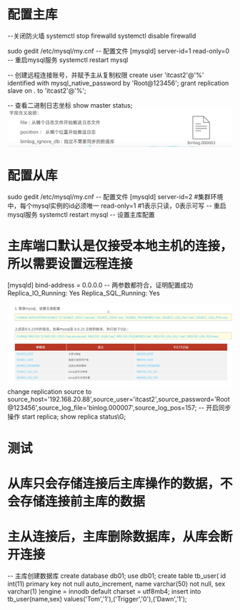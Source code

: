 # 配置主库
--关闭防火墙
systemctl stop firewalld
systemctl disable firewalld

sudo gedit /etc/mysql/my.cnf
-- 配置文件
[mysqld]
server-id=1
read-only=0
-- 重启mysql服务
systemctl restart mysql

-- 创建远程连接账号，并赋予主从复制权限
create user 'itcast2'@'%' identified with mysql_native_password by 'Root@123456';
grant replication slave on *.* to 'itcast2'@'%';

-- 查看二进制日志坐标
show master status;
![alt text](3678362476.jpg)

# 配置从库
sudo gedit /etc/mysql/my.cnf
-- 配置文件
[mysqld]
server-id=2 #集群环境中，每个mysql实例的id必须唯一
read-only=1 #1表示只读，0表示可写
-- 重启mysql服务
systemctl restart mysql
-- 设置主库配置
# 主库端口默认是仅接受本地主机的连接，所以需要设置远程连接
[mysqld]
bind-address = 0.0.0.0
-- 两参数都符合，证明配置成功
Replica_IO_Running: Yes
Replica_SQL_Running: Yes

![alt text](3628320365.jpg)
change replication source to source_host='192.168.20.88',source_user='itcast2',source_password='Root@123456',source_log_file='binlog.000007',source_log_pos=157;
-- 开启同步操作
start replica;
show replica status\G;

# 测试
# 从库只会存储连接后主库操作的数据，不会存储连接前主库的数据
# 主从连接后，主库删除数据库，从库会断开连接
-- 主库创建数据库
create database db01;
use db01;
create table tb_user(
    id int(11) primary key not null auto_increment,
    name varchar(50) not null,
    sex varchar(1)
)engine = innodb default charset = utf8mb4;
insert into tb_user(name,sex) values('Tom','1'),('Trigger','0'),('Dawn','1');
